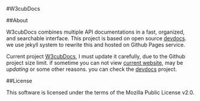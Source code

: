 #W3cubDocs


##About

W3cubDocs combines multiple API documentations in a fast, organized, and searchable interface. This project is based on open source [devdocs](https://github.com/Thibaut/devdocs). we use jekyll system to rewrite this and hosted on Github Pages service.

Current project [W3cubDocs](http://docs.w3cub.com/), I must update it carefully, due to the Github project size limit. if sometime you can not view [current website](http://docs.w3cub.com), may be _updating_ or some other reasons. you can check the [devdocs](https://devdocs.io) project.


##License

This software is licensed under the terms of the Mozilla Public License v2.0. 
